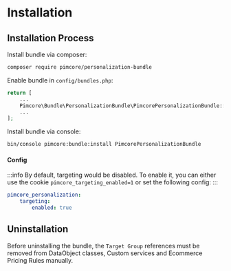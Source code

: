 # Installation

## Installation Process

Install bundle via composer:
```bash 
composer require pimcore/personalization-bundle
```

Enable bundle in `config/bundles.php`:
```php
return [
    ...
    Pimcore\Bundle\PersonalizationBundle\PimcorePersonalizationBundle::class => ['all' => true],
    ...
];
```

Install bundle via console:
```bash
bin/console pimcore:bundle:install PimcorePersonalizationBundle
```

#### Config
:::info
By default, targeting would be disabled. To enable it, you can either use the cookie `pimcore_targeting_enabled=1` or set the following config:
:::

```yaml
pimcore_personalization:
    targeting:
        enabled: true 
```

## Uninstallation

Before uninstalling the bundle, the `Target Group` references must be removed from DataObject classes, Custom services and Ecommerce Pricing Rules manually.